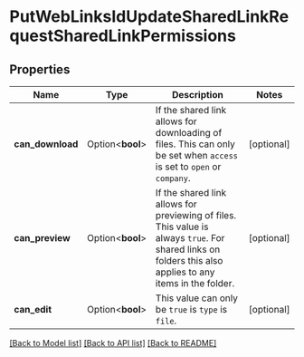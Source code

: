 # PutWebLinksIdUpdateSharedLinkRequestSharedLinkPermissions

## Properties

Name | Type | Description | Notes
------------ | ------------- | ------------- | -------------
**can_download** | Option<**bool**> | If the shared link allows for downloading of files. This can only be set when `access` is set to `open` or `company`. | [optional]
**can_preview** | Option<**bool**> | If the shared link allows for previewing of files. This value is always `true`. For shared links on folders this also applies to any items in the folder. | [optional]
**can_edit** | Option<**bool**> | This value can only be `true` is `type` is `file`. | [optional]

[[Back to Model list]](../README.md#documentation-for-models) [[Back to API list]](../README.md#documentation-for-api-endpoints) [[Back to README]](../README.md)


